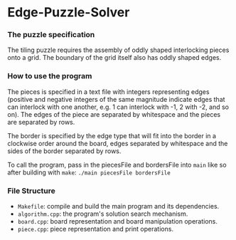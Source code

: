 # Edge-Puzzle-Solver

### The puzzle specification
The tiling puzzle requires the assembly of oddly shaped interlocking pieces onto a grid.
The boundary of the grid itself also has oddly shaped edges.


### How to use the program
The pieces is specified in a text file with integers representing edges
(positive and negative integers of the same magnitude indicate edges that can interlock with one another,
e.g. 1 can interlock with -1, 2 with -2, and so on).
The edges of the piece are separated by whitespace and the pieces are separated by rows.

The border is specified by the edge type that will fit into the border in a clockwise order around the board,
edges separated by whitespace and the sides of the border separated by rows.

To call the program, pass in the piecesFile and bordersFile into `main` like so after building with `make`:
`./main piecesFile bordersFile`

### File Structure
* `Makefile`: compile and build the main program and its dependencies.
* `algorithm.cpp`: the program's solution search mechanism.
* `board.cpp`: board representation and board manipulation operations.
* `piece.cpp`: piece representation and print operations.
